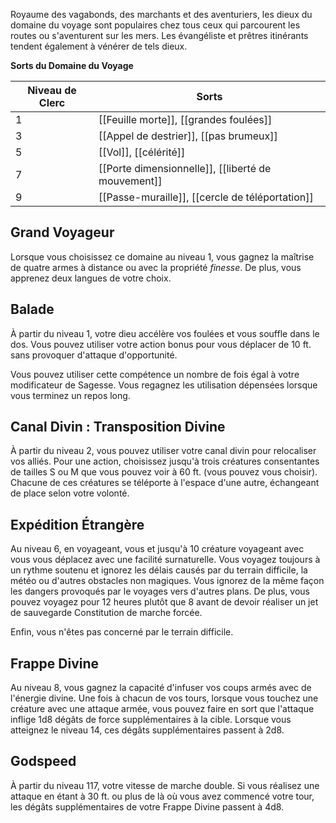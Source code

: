Royaume des vagabonds, des marchants et des aventuriers, les dieux du domaine du voyage sont populaires chez tous ceux qui parcourent les routes ou s'aventurent sur les mers. Les évangéliste et prêtres itinérants tendent également à vénérer de tels dieux.

**Sorts du Domaine du Voyage**

| Niveau de Clerc | Sorts                                              |
| --------------- | -------------------------------------------------- |
| 1               | [[Feuille morte]], [[grandes foulées]]             |
| 3               | [[Appel de destrier]], [[pas brumeux]]             |
| 5               | [[Vol]], [[célérité]]                              |
| 7               | [[Porte dimensionnelle]], [[liberté de mouvement]] |
| 9               | [[Passe-muraille]], [[cercle de téléportation]]    |

## Grand Voyageur

Lorsque vous choisissez ce domaine au niveau 1, vous gagnez la maîtrise de quatre armes à distance ou avec la propriété _finesse_. De plus, vous apprenez deux langues de votre choix.

## Balade

À partir du niveau 1, votre dieu accélère vos foulées et vous souffle dans le dos. Vous pouvez utiliser votre action bonus pour vous déplacer de 10 ft. sans provoquer d'attaque d'opportunité.

Vous pouvez utiliser cette compétence un nombre de fois égal à votre modificateur de Sagesse. Vous regagnez les utilisation dépensées lorsque vous terminez un repos long.

## Canal Divin : Transposition Divine

À partir du niveau 2, vous pouvez utiliser votre canal divin pour relocaliser vos alliés. Pour une action, choisissez jusqu'à trois créatures consentantes de tailles S ou M que vous pouvez voir à 60 ft. (vous pouvez vous choisir). Chacune de ces créatures se téléporte à l'espace d'une autre, échangeant de place selon votre volonté.

## Expédition Étrangère

Au niveau 6, en voyageant, vous et jusqu'à 10 créature voyageant avec vous vous déplacez avec une facilité surnaturelle. Vous voyagez toujours à un rythme soutenu et ignorez les délais causés par du terrain difficile, la météo ou d'autres obstacles non magiques. Vous ignorez de la même façon les dangers provoqués par le voyages vers d'autres plans. De plus, vous pouvez voyagez pour 12 heures plutôt que 8 avant de devoir réaliser un jet de sauvegarde Constitution de marche forcée.

Enfin, vous n'êtes pas concerné par le terrain difficile.

## Frappe Divine
Au niveau 8, vous gagnez la capacité d'infuser vos coups armés avec de l'énergie divine. Une fois à chacun de vos tours, lorsque vous touchez une créature avec une attaque armée, vous pouvez faire en sort que l'attaque inflige 1d8 dégâts de force supplémentaires à la cible. Lorsque vous atteignez le niveau 14, ces dégâts supplémentaires passent à 2d8.

## Godspeed

À partir du niveau 117, votre vitesse de marche double. Si vous réalisez une attaque en étant à 30 ft. ou plus de là où vous avez commencé votre tour, les dégâts supplémentaires de votre Frappe Divine passent à 4d8.